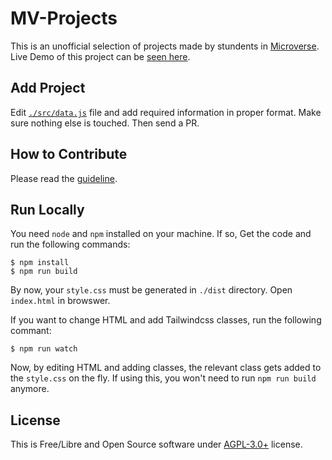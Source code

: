 # MV-Projects

This is an unofficial selection of projects made by stundents in [Microverse](https://microverse.org). Live Demo of this project can be [seen here](https://ahangarha.github.io/MV-Projects/).

## Add Project

Edit [`./src/data.js`](https://github.com/ahangarha/MV-Projects/blob/main/src/data.js) file and add required information in proper format. Make sure nothing else is touched. Then send a PR.

## How to Contribute
Please read the [guideline](./CONTRIBUTING.md).

## Run Locally

You need `node` and `npm` installed on your machine. If so, Get the code and run the following commands:
```
$ npm install
$ npm run build
```
By now, your `style.css` must be generated in `./dist` directory. Open `index.html` in browswer.

If you want to change HTML and add Tailwindcss classes, run the following commant:

```
$ npm run watch
```
Now, by editing HTML and adding classes, the relevant class gets added to the `style.css` on the fly. If using this, you won't need to run `npm run build` anymore.

## License

This is Free/Libre and Open Source software under [AGPL-3.0+](./LICENSE) license.
